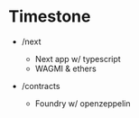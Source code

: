 # Timestone

- /next

  - Next app w/ typescript
  - WAGMI & ethers

- /contracts
  - Foundry w/ openzeppelin
